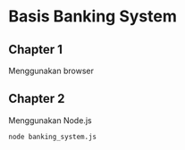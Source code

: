 # Basis Banking System

## Chapter 1
Menggunakan browser

## Chapter 2
Menggunakan Node.js

```bash
node banking_system.js
```
